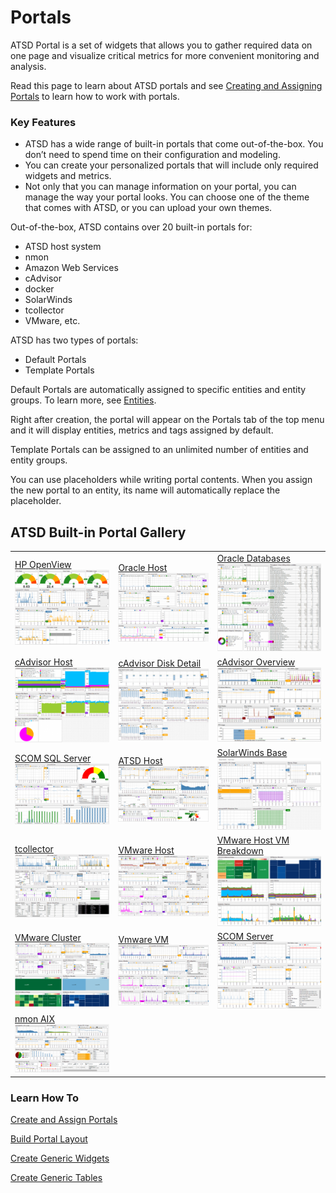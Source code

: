# Portals

ATSD Portal is a set of widgets that allows you to gather required data on one page and visualize critical metrics for more convenient monitoring and analysis.

Read this page to learn about ATSD portals and see [Creating and Assigning Portals](http://axibase.com/products/axibase-time-series-database/visualization/portals/creating-and-assigning-portals/) to learn how to work with portals.

### Key Features


- ATSD has a wide range of built-in portals that come out-of-the-box. You don’t need to spend time on their configuration and modeling.
- You can create your personalized portals that will include only required widgets and metrics.
- Not only that you can manage information on your portal, you can manage the way your portal looks. You can choose one of the theme that comes with ATSD, or you can upload your own themes.


Out-of-the-box, ATSD contains over 20 built-in portals for:


- ATSD host system
- nmon
- Amazon Web Services
- cAdvisor
- docker
- SolarWinds
- tcollector
- VMware, etc.


ATSD has two types of portals:


- Default Portals
- Template Portals


Default Portals are automatically assigned to specific entities and entity groups. To learn more, see [Entities](https://axibase.com/products/axibase-time-series-database/data-model/entities/).

Right after creation, the portal will appear on the Portals tab of the top menu and it will display entities, metrics and tags assigned by default.

Template Portals can be assigned to an unlimited number of entities and entity groups.

You can use placeholders while writing portal contents. When you assign the new portal to an entity, its name will automatically replace the placeholder.



## ATSD Built-in Portal Gallery

|  |  |  |
| --- | --- | --- |
| [HP OpenView](resources/ovpm_portal_linux.png) ![](resources/ovpm_portal_linux-705x560.png) | [Oracle Host](resources/oracle_host_portal-1030x791.png) ![](resources/oracle_host_portal-705x541.png) | [Oracle Databases](resources/oracle_databases_poral3.png) ![](resources/oracle_databases_poral3-705x596.png) |
| [cAdvisor Host](resources/cadvisor_host_portal3.png) ![](resources/cadvisor_host_portal3-705x559.png) | [cAdvisor Disk Detail](resources/cadvisor_disk_detail_portal2.png) ![](resources/cadvisor_disk_detail_portal2-705x562.png) | [cAdvisor Overview](resources/cadvisor_overview_portal-1030x738.png) ![](resources/cadvisor_overview_portal-705x505.png) | 
| [SCOM SQL Server](resources/scom_sql_server_portal-1030x659.png) ![](resources/scom_sql_server_portal-705x451.png) | [ATSD Host](resources/fresh_atsd_portal21.png) ![](resources/fresh_atsd_portal21-705x435.png) | [SolarWinds Base](resources/solarwinds_base_portal_31.png) ![](resources/solarwinds_base_portal_31-705x487.png) | 
| [tcollector](resources/tcollector-portal1-1030x689.png) ![](resources/tcollector-portal1-705x472.png) | [VMware Host](resources/vmware_host_portal-1030x691.png) ![](resources/vmware_host_portal-705x473.png) | [VMware Host VM Breakdown](resources/vmware_hostvm_breakdown_portal-1030x691.png) ![](resources/vmware_hostvm_breakdown_portal-705x473.png) |
|[VMware Cluster](resources/vmware_cluster_portal-1030x694.png) ![](resources/vmware_cluster_portal-705x475.png) | [Vmware VM](resources/vmware_vm_portal-1030x696.png) ![](resources/vmware_vm_portal-705x476.png) | [SCOM Server](resources/scom_server_portal-1030x660.png) ![](resources/scom_server_portal-705x452.png)
| [nmon AIX](resources/nmon-aix-portal-1000-1030x526.png) ![](resources/nmon-aix-portal-1000-705x360.png) |

### Learn How To

[Create and Assign Portals](http://axibase.com/products/axibase-time-series-database/visualization/portals/creating-and-assigning-portals/)

[Build Portal Layout](http://axibase.com/products/axibase-time-series-database/visualization/widgets/portal-settings/)

[Create Generic Widgets](http://axibase.com/products/axibase-time-series-database/visualization/widgets/configuring-the-widgets/)

[Create Generic Tables](http://axibase.com/products/axibase-time-series-database/visualization/widgets/description-of-tables/)

